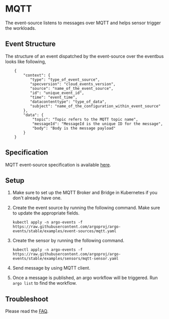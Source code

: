 # MQTT

The event-source listens to messages over MQTT and helps sensor trigger the workloads.

## Event Structure

The structure of an event dispatched by the event-source over the eventbus looks like following,

        {
            "context": {
               "type": "type_of_event_source",
               "specversion": "cloud_events_version",
               "source": "name_of_the_event_source",
               "id": "unique_event_id",
               "time": "event_time",
               "datacontenttype": "type_of_data",
               "subject": "name_of_the_configuration_within_event_source"
            },
            "data": {
                "topic": "Topic refers to the MQTT topic name",
                "messageId": "MessageId is the unique ID for the message",
                "body": "Body is the message payload"
            }
        }

## Specification

MQTT event-source specification is available [here](../../APIs.md#argoproj.io/v1alpha1.MQTTEventSource).

## Setup

1.  Make sure to set up the MQTT Broker and Bridge in Kubernetes if you don't already have one.

1.  Create the event source by running the following command. Make sure to update the appropriate fields.

        kubectl apply -n argo-events -f https://raw.githubusercontent.com/argoproj/argo-events/stable/examples/event-sources/mqtt.yaml

1.  Create the sensor by running the following command.

        kubectl apply -n argo-events -f https://raw.githubusercontent.com/argoproj/argo-events/stable/examples/sensors/mqtt-sensor.yaml

1.  Send message by using MQTT client.

1.  Once a message is published, an argo workflow will be triggered. Run `argo list` to find the workflow.

## Troubleshoot

Please read the [FAQ](https://argoproj.github.io/argo-events/FAQ/).
